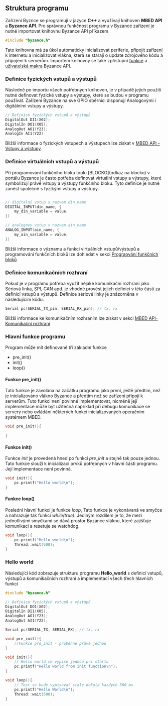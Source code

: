 ## Struktura programu

Zařízení Byznce se programují v jazyce **C++** a využívají knihoven **MBED API** a **Byzance API**. Pro správnou funkčnost programu v Byzance zařízení je nutné importovat knihovnu Byzance API příkazem 

```cpp
#include "byzance.h"
```

Tato knihovna má za úkol automaticky inicializovat periferie, připojit zařízení k internetu a inicializovat vlákna, která se starají o update zdrojového kódu a připojení k serverům. Importem knihovny se také zpřístupní [funkce](/programovani/byzance-api/funkce.md) a [uživatelská makra](/programovani/byzance-api/uzivateska-makra) Byzance API.

### Definice fyzických vstupů a výstupů

Následně po importu všech potřebných knihoven, je v případě jejich použití nutné definovat fyzické vstupy a výstupy, které se budou v programu používat. Zařízení Byzance na své GPIO sběrnici disponují Analogovými i digitálními vstupy a výstupy.

```cpp
// Definice fyzických vstupů a výstupů
DigitalOut DI1(X02);
DigitalIn DO1(X05);
AnalogOut AO1(Y23);
AnalogIn AI1(Y22)
```

Bližší informace o fyzických vstupech a výstupech lze získat v [MBED API - Vstupy a výstupy](/programovani/mbed-api/vstupy-a-vystupy.md).

### Definice virtuálních vstupů a výstupů

Při programování funkčního bloku toolu [BLOCKO](odkaz na blocko) v portálu Byzance je často potřeba definovat virtuální vstupy a výstupy, které symbolizují právě vstupy a výstupy funkčního bloku. Tyto definice je nutné zanést společně s fyzikými vstupy a výstupy.

```cpp

// digitalni vstup s nazvem din_name
DIGITAL_INPUT(din_name, {
    my_din_variable = value;
})

// analogovy vstup s nazvem ain_name
ANALOG_INPUT(ain_name, {
    my_ain_variable = value;
})

```

Bližší informace o významu a funkci virtuálních vstupů/výstupů a programování funkčních bloků lze dohledat v sekci [Prograování funkčních bloků](/programovani/byzance-api/digitalni-vstupy-a-vystupy.md)

### Definice komunikačních rozhraní

Pokud je v programu potřeba využít nějaké komunikační rozhraní jako Sériová linka, SPI, CAN apd. je vhodné provést jejich definici v této části za definicí vstupů a výstupů. Definice sériové linky je znázorněna v následujícím kódu.

```cpp
Serial pc(SERIAL_TX_pin, SERIAL_RX_pin); // tx, rx
```

Bližší informace ke komunikačním rozhraním lze získat v sekci [MBED API-Komunikační rozhraní](/programovani/mbed-api/komunikacni-rozhrani.md)


### Hlavní funkce programu

Program může mít definované tři základní funkce

* pre\_init()
* init()
* loop()

#### Funkce pre_init()

Tato funkce je zavolána na začátku programu jako první, ještě předtím, než je inicializováno vlákno Byzance a předtím než se zařízení připojí k serverům. Tuto funkci není povinné implementovat, nicméně její implementace může být užitečná například při debugu komunikace se servery nebo ovládání některých funkcí inicializovaných operačním systémem MBED. 

```cpp
void pre_init(){
   
}
```

#### Funkce init()

Funkce _init_ je provedená hned po funkci _pre_init_ a stejně tak pouze jednou. Tato funkce slouží k inicializaci prvků potřebných v hlavní části programu. Její implementace není povinná. 

```cpp
void init(){
    pc.printf("Hello world\n");
}
```

#### Funkce loop()

Poslední hlavní funkcí je funkce _loop_, Tato funkce je vykonávaná ve smyčce a nahrazuje tak funkci _while(true)_. Jediným rozdílem je to, že mezi jednotlivými smyčkami se dává prostor Byzance vláknu, které zajišťuje komunikaci a resetuje se watchdog.

```cpp
void loop(){
    pc.printf("Hello world\n");
    Thread::wait(500);
}
```

### Hello world

Následující kód zobrazuje strukturu programu **Hello_world** s definicí vstupů, výstupů a komunikačních rozhraní a implementací všech třech hlavních funkcí


```cpp
#include "byzance.h"

// Definice fyzických vstupů a výstupů
DigitalOut DO1(X02);
DigitalIn DI1(X05);
AnalogOut AO1(Y23);
AnalogOut AI1(Y22);

Serial pc(SERIAL_TX, SERIAL_RX); // tx, rx

void pre_init(){
    //Funkce pre_init - proběhne právě jednou
}

void init(){
    // Hello world se vypise jednou pri startu
    pc.printf("Hello world from init function\n");
}

void loop(){
    // Test se bude vypisovat stale dokola kazdych 500 ms
    pc.printf("Hello World\n");
    Thread::wait(500);
}
```



